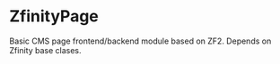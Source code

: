 ZfinityPage
===========

Basic CMS page frontend/backend module based on ZF2. Depends on Zfinity base clases.